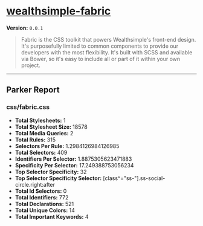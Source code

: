 # [wealthsimple-fabric]( http://fabric.wealthsimple.com )

**Version:** `0.0.1`

> Fabric is the CSS toolkit that powers Wealthsimple's front-end design. It's purposefully limited to common components to provide our developers with the most flexibility. It's built with SCSS and available via Bower, so it's easy to include all or part of it within your own project.

* * *

## Parker Report

### css/fabric.css

- **Total Stylesheets:** 1
- **Total Stylesheet Size:** 18578
- **Total Media Queries:** 2
- **Total Rules:** 315
- **Selectors Per Rule:** 1.2984126984126985
- **Total Selectors:** 409
- **Identifiers Per Selector:** 1.8875305623471883
- **Specificity Per Selector:** 17.249388753056234
- **Top Selector Specificity:** 32
- **Top Selector Specificity Selector:** [class^="ss-"].ss-social-circle.right:after
- **Total Id Selectors:** 0
- **Total Identifiers:** 772
- **Total Declarations:** 521
- **Total Unique Colors:** 14
- **Total Important Keywords:** 4
